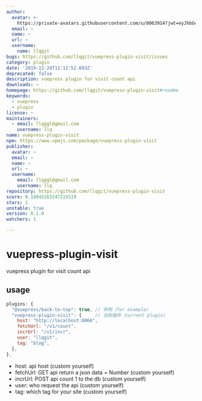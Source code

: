 ```yaml
---
author:
  avatar: >-
    https://private-avatars.githubusercontent.com/u/8063914?jwt=eyJhbGciOiJIUzI1NiIsInR5cCI6IkpXVCJ9.eyJpc3MiOiJnaXRodWIuY29tIiwiYXVkIjoicmF3LmdpdGh1YnVzZXJjb250ZW50LmNvbSIsImtleSI6ImtleTEiLCJleHAiOjE3MzQ2NzM2MjAsIm5iZiI6MTczNDY3MjQyMCwicGF0aCI6Ii91LzgwNjM5MTQifQ.N6k_W0nzXqmcL7dLqb6RwJJDeIoIkBsDkIN8H8z7Wn8&v=4
  email: ~
  name: ~
  url: ~
  username:
    name: llqgit
bugs: https://github.com/llqgit/vuepress-plugin-visit/issues
category: plugin
date: '2019-12-24T12:12:52.693Z'
deprecated: false
description: vuepress plugin for visit count api
downloads: ~
homepage: https://github.com/llqgit/vuepress-plugin-visit#readme
keywords:
  - vuepress
  - plugin
license: ~
maintainers:
  - email: llqggl@gmail.com
    username: llq
name: vuepress-plugin-visit
npm: https://www.npmjs.com/package/vuepress-plugin-visit
publisher:
  avatar: ~
  email: ~
  name: ~
  url: ~
  username:
    email: llqggl@gmail.com
    username: llq
repository: https://github.com/llqgit/vuepress-plugin-visit
score: 0.14943263247215519
stars: 1
unstable: true
version: 0.1.0
watchers: 1

---
```


# vuepress-plugin-visit

vuepress plugin for visit count api

## usage

```js
plugins: {
  "@vuepress/back-to-top": true, // 举例（for example）
  "vuepress-plugin-visit": {     // 当前插件（current plugin）
    host: "http://localhost:8066",
    fetchUrl: "/v1/count",
    incrUrl: "/v1/incr",
    user: "llqgit",
    tag: "blog",
  },
},
```

- host: api host (custom yourself)
- fetchUrl: GET api return a json data = Number (custom yourself)
- incrUrl: POST api count 1 to the db (custom yourself)
- user: who request the api (custom yourself)
- tag: which tag for your site (custom yourself)
